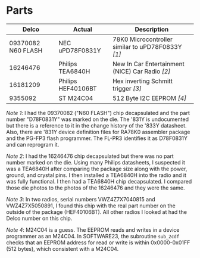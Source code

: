 # Parts

|Delco      | Actual          | Description                                       |
|----------|------------------|---------------------------------------------------|
|09370082 N60 FLASH | NEC uPD78F0831Y  | 78K0 Microcontroller similar to uPD78F0833Y *[1]*  |
|16246476  | Philips TEA6840H | New In Car Entertainment (NICE) Car Radio *[2]*     |
|16181209  | Philips HEF40106BT| Hex inverting Schmitt trigger *[3]*     |
|9355092   | ST M24C04        | 512 Byte I2C EEPROM *[4]*                           |

*Note 1*:
I had the 09370082 ("N60 FLASH") chip decapsulated and the part number "D78F0831Y" was marked on the die.  The '831Y is undocumented but there is a reference to it in the change history of the '833Y datasheet.  Also, there are '831Y device definition files for RA78K0 assembler package and the PG-FP3 flash programmer.  The FL-PR3 identifies it as D78F0831Y and can reprogram it.

*Note 2*:
I had the 16246476 chip decapsulated but there was no part number marked on the die.  Using many Philips datasheets, I suspected it was a TEA6840H after comparing the package size along with the power, ground, and crystal pins. I then installed a TEA6840H into the radio and it was fully functional.  I then had a TEA6840H chip decapsulated.  I compared those die photos to the photos of the 16246476 and they were the same.

*Note 3*:
In two radios, serial numbers VWZ4Z7X7040815 and VWZ4Z7X5050891, I found this chip with the real part number on the outside of the package (HEF40106BT).  All other radios I looked at had the Delco number on this chip.

*Note 4*:
M24C04 is a guess.  The EEPROM reads and writes in a device programmer as an M24C04.  In SOFTWARE23, the subroutine `sub_2cdf` checks that an EEPROM address for read or write is within 0x0000-0x01FF (512 bytes), which consistent with a M24C04.
